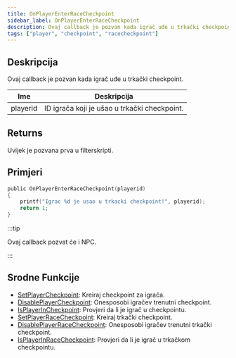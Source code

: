 ```yaml
---
title: OnPlayerEnterRaceCheckpoint
sidebar_label: OnPlayerEnterRaceCheckpoint
description: Ovaj callback je pozvan kada igrač uđe u trkački checkpoint.
tags: ["player", "checkpoint", "racecheckpoint"]
---
```


## Deskripcija

Ovaj callback je pozvan kada igrač uđe u trkački checkpoint.

| Ime      | Deskripcija                                  |
| -------- | -------------------------------------------- |
| playerid | ID igrača koji je ušao u trkački checkpoint. |

## Returns

Uvijek je pozvana prva u filterskripti.

## Primjeri

```c
public OnPlayerEnterRaceCheckpoint(playerid)
{
    printf("Igrac %d je usao u trkacki checkpoint!", playerid);
    return 1;
}
```

:::tip

Ovaj callback pozvat će i NPC.

:::

## Srodne Funkcije

- [SetPlayerCheckpoint](../functions/SetPlayerCheckpoint): Kreiraj checkpoint za igrača.
- [DisablePlayerCheckpoint](../functions/DisablePlayerCheckpoint): Onesposobi igračev trenutni checkpoint.
- [IsPlayerInCheckpoint](../functions/IsPlayerInCheckpoint): Provjeri da li je igrač u checkpointu.
- [SetPlayerRaceCheckpoint](../functions/SetPlayerRaceCheckpoint): Kreiraj trkački checkpoint.
- [DisablePlayerRaceCheckpoint](../functions/DisablePlayerRaceCheckpoint): Onesposobi igračev trenutni trkački checkpoint.
- [IsPlayerInRaceCheckpoint](../functions/IsPlayerInRaceCheckpoint): Provjeri da li je igrač u trkačkom checkpointu.

